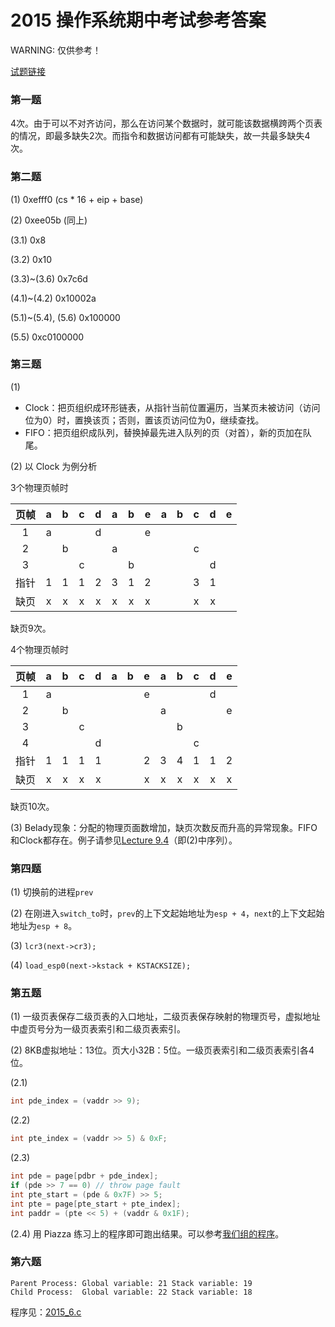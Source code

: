 # 2015 操作系统期中考试参考答案

WARNING: 仅供参考！

[试题链接](http://166.111.68.197:11123/oscourse/OS2015/MidExam?action=AttachFile&do=view&target=20150412-期中考试试题v3b.pdf)

### 第一题

4次。由于可以不对齐访问，那么在访问某个数据时，就可能该数据横跨两个页表的情况，即最多缺失2次。而指令和数据访问都有可能缺失，故一共最多缺失4次。

### 第二题

(1) 0xefff0 (cs * 16 + eip + base)

(2) 0xee05b (同上)

(3.1) 0x8

(3.2) 0x10

(3.3)~(3.6) 0x7c6d

(4.1)~(4.2) 0x10002a

(5.1)~(5.4), (5.6) 0x100000

(5.5) 0xc0100000


### 第三题

(1)

- Clock：把页组织成环形链表，从指针当前位置遍历，当某页未被访问（访问位为0）时，置换该页；否则，置该页访问位为0，继续查找。
- FIFO：把页组织成队列，替换掉最先进入队列的页（对首），新的页加在队尾。

(2) 以 Clock 为例分析

3个物理页帧时

| 页帧 | a | b | c | d | a | b | e | a | b | c | d | e |
|:---:|:-:|:-:|:-:|:-:|:-:|:-:|:-:|:-:|:-:|:-:|:-:|:-:|
| 1   | a |   |   | d |   |   | e |   |   |   |   |   |
| 2   |   | b |   |   | a |   |   |   |   | c |   |   |
| 3   |   |   | c |   |   | b |   |   |   |   | d |   |
| 指针 | 1 | 1 | 1 | 2 | 3 | 1 | 2 |   |   | 3 | 1 |   |
| 缺页 | x | x | x | x | x | x | x |   |   | x | x |   |

缺页9次。

4个物理页帧时

| 页帧 | a | b | c | d | a | b | e | a | b | c | d | e |
|:---:|:-:|:-:|:-:|:-:|:-:|:-:|:-:|:-:|:-:|:-:|:-:|:-:|
| 1   | a |   |   |   |   |   | e |   |   |   | d |   |
| 2   |   | b |   |   |   |   |   | a |   |   |   | e |
| 3   |   |   | c |   |   |   |   |   | b |   |   |   |
| 4   |   |   |   | d |   |   |   |   |   | c |   |   |
| 指针 | 1 | 1 | 1 | 1 |   |   | 2 | 3 | 4 | 1 | 1 | 2 |
| 缺页 | x | x | x | x |   |   | x | x | x | x | x | x |

缺页10次。

(3) Belady现象：分配的物理页面数增加，缺页次数反而升高的异常现象。FIFO和Clock都存在。例子请参见[Lecture 9.4](http://166.111.68.197:11123/oscourse/OS2015autumn/lecture09?action=AttachFile&do=get&target=20151117-lecture-09-4.mp4)（即(2)中序列）。

### 第四题

(1) 切换前的进程`prev`

(2) 在刚进入`switch_to`时，`prev`的上下文起始地址为`esp + 4`，`next`的上下文起始地址为`esp + 8`。

(3) `lcr3(next->cr3);`

(4) `load_esp0(next->kstack + KSTACKSIZE);`

### 第五题

(1) 一级页表保存二级页表的入口地址，二级页表保存映射的物理页号，虚拟地址中虚页号分为一级页表索引和二级页表索引。

(2) 8KB虚拟地址：13位。页大小32B：5位。一级页表索引和二级页表索引各4位。

(2.1)

```c
int pde_index = (vaddr >> 9);
```

(2.2)

```c
int pte_index = (vaddr >> 5) & 0xF;
```

(2.3)

```c
int pde = page[pdbr + pde_index];
if (pde >> 7 == 0) // throw page fault
int pte_start = (pde & 0x7F) >> 5;
int pte = page[pte_start + pte_index];
int paddr = (pte << 5) + (vaddr & 0x1F);
```

(2.4) 用 Piazza 练习上的程序即可跑出结果。可以参考[我们组的程序](https://github.com/paulzfm/os_course_spoc_exercises/blob/master/MV/mv.py)。

### 第六题

```
Parent Process: Global variable: 21 Stack variable: 19
Child Process:  Global variable: 22 Stack variable: 18
```

程序见：[2015_6.c](https://github.com/paulzfm/os_course_spoc_exercises/blob/master/midterm-answer/2015_6.c)
